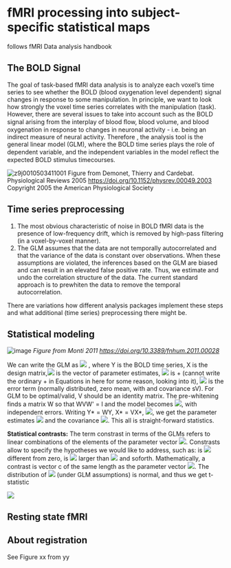 # fMRI processing into subject-specific statistical maps
follows fMRI Data analysis handbook
## The BOLD Signal

The goal of task-based fMRI data analysis is to analyze each voxel’s time series to see whether the BOLD (blood oxygenation level dependent) signal changes in response to some manipulation. In principle, we want to look how strongly the voxel time series correlates with the manipulation (task).  However, there are several issues to take into account such as  the BOLD signal arising from the interplay of blood ﬂow, blood volume, and blood oxygenation in response to changes in neuronal activity - i.e. being an indirect measure of neural activity. Therefore , the analysis tool is the general linear model (GLM), where the BOLD time series plays the role of dependent variable, and the independent variables in the model reﬂect the expected BOLD stimulus timecourses.


![z9j0010503411001](https://user-images.githubusercontent.com/6709791/169793057-1eceed36-68d8-4a7c-86df-45deb28ea4f5.jpeg) Figure from Demonet, Thierry and Cardebat. Physiological Reviews 2005 https://doi.org/10.1152/physrev.00049.2003 Copyright 2005 the American Physiological Society 

## Time series preprocessing 
1) The most obvious characteristic of noise in BOLD fMRI data is the presence of low-frequency drift, which is removed by high-pass filtering (in a voxel-by-voxel manner).
2) The GLM  assumes that the data are not temporally autocorrelated and that the variance of the data is constant over observations. When these assumptions are violated, the inferences based on the GLM are biased and can result in an elevated false positive rate. Thus, we estimate and undo the correlation structure of the data. The current standard approach is to prewhiten the data to remove the temporal autocorrelation.  

There are variations how different analysis packages implement these steps and what additional (time series) preprocessing there might be. 

## Statistical modeling

![image](https://user-images.githubusercontent.com/6709791/168901430-f996562c-e85a-4d9c-918f-e388e2b734ad.png)
*Figure from Monti 2011 https://doi.org/10.3389/fnhum.2011.00028*

We can write the GLM as
<img src="https://render.githubusercontent.com/render/math?math=Y = X\beta \oplus \epsilon"> , where Y is the BOLD time series, X is the design matrix,<img src="https://render.githubusercontent.com/render/math?math=\beta"> is the vector of parameter estimates, <img src="https://render.githubusercontent.com/render/math?math=\oplus"> is + (cannot write the ordinary + in Equations in here for some reason, looking into it), <img src="https://render.githubusercontent.com/render/math?math=\epsilon"> is the error term (normally distributed, zero mean, with and covariance sV). For GLM to be optimal/valid, V should be an identity matrix. The pre-whitening finds a matrix W so that WVW' = I and the model becomes  <img src="https://render.githubusercontent.com/render/math?math=WY = WX\beta \oplus W\epsilon">, with independent errors.  Writing Y* = WY, X* = VX*,  <img src="https://render.githubusercontent.com/render/math?math=\epsilon* = V\epsilon">, we get the parameter estimates <img src="https://render.githubusercontent.com/render/math?math=\hat{\beta} = (X*'X*)^{-1} X^*'Y*">  and the covariance <img src="https://render.githubusercontent.com/render/math?math=\hat{Cov}(\hat{\beta}) = (X*'X*)^{-1} s">.  This all is straight-forward statistics.  

**Statistical contrasts:** The term constrast in terms of the GLMs refers to linear combinations of the elements of the parameter vector <img src="https://render.githubusercontent.com/render/math?math=\beta">. Constrasts allow to specify the hypotheses we would like to address, such as: is <img src="https://render.githubusercontent.com/render/math?math=\beta_1"> different from zero, is <img src="https://render.githubusercontent.com/render/math?math=\beta_1"> larger than <img src="https://render.githubusercontent.com/render/math?math=\beta_2"> and soforth. Mathematically, a contrast is vector c of the same length as the parameter vector <img src="https://render.githubusercontent.com/render/math?math=\beta">.  The distribution of <img src="https://render.githubusercontent.com/render/math?math=c\hat{\beta}"> (under GLM assumptions) is normal, and thus we get t-statistic

<img src="https://render.githubusercontent.com/render/math?math=t=\frac{c\hat{\beta}}{sqrt{c(X*'X*)^{-1}c's}}">



## Resting state fMRI

## About registration

See Figure xx from yy
